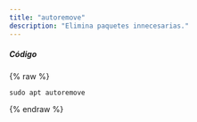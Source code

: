 ```yaml
---
title: "autoremove"
description: "Elimina paquetes innecesarias."
---
```

##### Código

{% raw %}
~~~liquid
sudo apt autoremove
~~~
{% endraw %}

